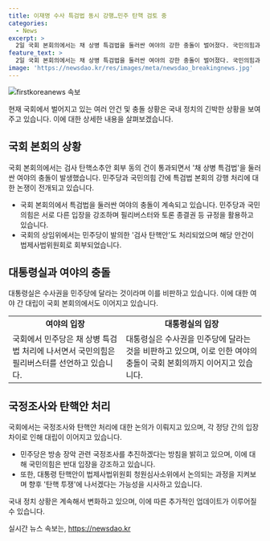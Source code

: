 ```yaml
---
title: 이재명 수사 특검법 동시 강행…민주 탄핵 검토 중
categories:
  - News
excerpt: >
  2일 국회 본회의에서는 채 상병 특검법을 둘러싼 여야의 강한 충돌이 벌어졌다. 국민의힘과 민주당은 특검법을 놓고 무제한 토론과 필리버스터 전략을 사용하며 대립했다. 또한 검사 탄핵안 표결에도 강한 여야 간 갈등이 나타났고, 대통령실은 민주당의 수사권 요구를 비판했다. 이와 함께 민주당은 방송 장악 관련 국정조사를 추진하겠다는 계획을 발표했다. 이러한 정면충돌은 윤석열 대통령 탄핵안 처리를 위한 명분 쌓기의 일환이라는 분석이 나오고 있다.
feature_text: >
  2일 국회 본회의에서는 채 상병 특검법을 둘러싼 여야의 강한 충돌이 벌어졌다. 국민의힘과 민주당은 특검법을 놓고 무제한 토론과 필리버스터 전략을 사용하며 대립했다. 또한 검사 탄핵안 표결에도 강한 여야 간 갈등이 나타났고, 대통령실은 민주당의 수사권 요구를 비판했다. 이와 함께 민주당은 방송 장악 관련 국정조사를 추진하겠다는 계획을 발표했다. 이러한 정면충돌은 윤석열 대통령 탄핵안 처리를 위한 명분 쌓기의 일환이라는 분석이 나오고 있다.
image: 'https://newsdao.kr/res/images/meta/newsdao_breakingnews.jpg'
---
```


<p><img src="https://newsdao.kr/res/images/meta/newsdao_breakingnews.jpg" alt="firstkoreanews 속보" /></p>

<p>현재 국회에서 벌어지고 있는 여러 안건 및 충돌 상황은 국내 정치의 긴박한 상황을 보여주고 있습니다. 이에 대한 상세한 내용을 살펴보겠습니다. </p>

<h2 data-ke-size="size26">국회 본회의 상황</h2>

<p>국회 본회의에서는 검사 탄핵소추안 회부 동의 건이 통과되면서 '채 상병 특검법'을 둘러싼 여야의 충돌이 발생했습니다. 민주당과 국민의힘 간에 특검법 본회의 강행 처리에 대한 논쟁이 전개되고 있습니다. </p>

<ul>
  <li>국회 본회의에서 특검법을 둘러싼 여야의 충돌이 계속되고 있습니다. 민주당과 국민의힘은 서로 다른 입장을 강조하며 필리버스터와 토론 종결권 등 규정을 활용하고 있습니다.</li>
  <li>국회의 상임위에서는 민주당이 발의한 '검사 탄핵안'도 처리되었으며 해당 안건이 법제사법위원회로 회부되었습니다.</li>
</ul>

<h2 data-ke-size="size26">대통령실과 여야의 충돌</h2>

<p>대통령실은 수사권을 민주당에 달라는 것이라며 이를 비판하고 있습니다. 이에 대한 여야 간 대립이 국회 본회의에서도 이어지고 있습니다. </p>

<table>
  <tr>
    <td style="text-align: center; height: 17px;"><b>여야의 입장</b></td>
    <td style="text-align: center; height: 17px;"><b>대통령실의 입장</b></td>
  </tr>
  <tr>
    <td>국회에서 민주당은 채 상병 특검법 처리에 나서면서 국민의힘은 필리버스터를 선언하고 있습니다.</td>
    <td>대통령실은 수사권을 민주당에 달라는 것을 비판하고 있으며, 이로 인한 여야의 충돌이 국회 본회의까지 이어지고 있습니다.</td>
  </tr>
</table>

<h2 data-ke-size="size26">국정조사와 탄핵안 처리</h2>

<p>국회에서는 국정조사와 탄핵안 처리에 대한 논의가 이뤄지고 있으며, 각 정당 간의 입장 차이로 인해 대립이 이어지고 있습니다.</p>

<ul>
  <li>민주당은 방송 장악 관련 국정조사를 추진하겠다는 방침을 밝히고 있으며, 이에 대해 국민의힘은 반대 입장을 강조하고 있습니다.</li>
  <li>또한, 대통령 탄핵안이 법제사법위원회 청원심사소위에서 논의되는 과정을 지켜보며 향후 '탄핵 투쟁'에 나서겠다는 가능성을 시사하고 있습니다.</li>
</ul>

<p>국내 정치 상황은 계속해서 변화하고 있으며, 이에 따른 추가적인 업데이트가 이루어질 수 있습니다.</p>
실시간 뉴스 속보는, <a href="https://newsdao.kr" rel="dofollow">https://newsdao.kr</a>


